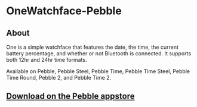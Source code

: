 # OneWatchface-Pebble

## About

One is a simple watchface that features the date, the time, the current battery percentage, and whether or not Bluetooth is connected. It supports both 12hr and 24hr time formats.

Available on Pebble, Pebble Steel, Pebble Time, Pebble Time Steel, Pebble Time Round, Pebble 2, and Pebble Time 2.

## [Download on the Pebble appstore](https://apps.getpebble.com/applications/54acb0be32203e226e00002a)

